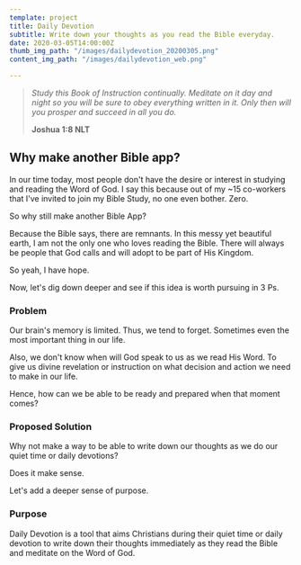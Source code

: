 ```yaml
---
template: project
title: Daily Devotion
subtitle: Write down your thoughts as you read the Bible everyday.
date: 2020-03-05T14:00:00Z
thumb_img_path: "/images/dailydevotion_20200305.png"
content_img_path: "/images/dailydevotion_web.png"

---
```

> _Study this Book of Instruction continually. Meditate on it day and night so you will be sure to obey everything written in it. Only then will you prosper and succeed in all you do._
>
> **Joshua 1:8 NLT**

## Why make another Bible app?

In our time today, most people don't have the desire or interest in studying and reading the Word of God. I say this because out of my \~15 co-workers that I've invited to join my Bible Study, no one even bother. Zero. 

So why still make another Bible App?

Because the Bible says, there are remnants. In this messy yet beautiful earth, I am not the only one who loves reading the Bible. There will always be people that God calls and will adopt to be part of His Kingdom.

So yeah, I have hope.

Now, let's dig down deeper and see if this idea is worth pursuing in 3 Ps.

### Problem

Our brain's memory is limited. Thus, we tend to forget. Sometimes even the most important thing in our life.

Also, we don't know when will God speak to us as we read His Word. To give us divine revelation or instruction on what decision and action we need to make in our life.

Hence, how can we be able to be ready and prepared when that moment comes?

### Proposed Solution

Why not make a way to be able to write down our thoughts as we do our quiet time or daily devotions?

Does it make sense.

Let's add a deeper sense of purpose.

### Purpose

Daily Devotion is a tool that aims Christians during their quiet time or daily devotion to write down their thoughts immediately as they read the Bible and meditate on the Word of God.